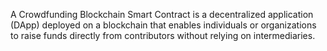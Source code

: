 A Crowdfunding Blockchain Smart Contract is a decentralized application (DApp) deployed on a blockchain that enables individuals or organizations to raise funds directly from contributors without relying on intermediaries. 
